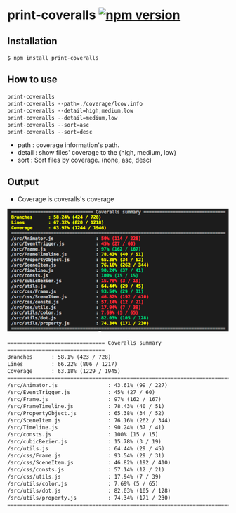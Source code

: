# print-coveralls [![npm version](https://badge.fury.io/js/print-coveralls.svg)](https://badge.fury.io/js/print-coveralls)


## Installation
```
$ npm install print-coveralls
```

## How to use
```
print-coveralls
print-coveralls --path=./coverage/lcov.info
print-coveralls --detail=high,medium,low
print-coveralls --detail=medium,low
print-coveralls --sort=asc
print-coveralls --sort=desc
```

* path : coverage information's path.
* detail : show files' coverage to the (high, medium, low)
* sort : Sort files by coverage. (none, asc, desc)

## Output
* Coverage is coveralls's coverage
<p align="middle">
	<img src="https://raw.githubusercontent.com/daybrush/print-coveralls/master/assets/summary.png" style="max-width: 100%;">
</p>

```
=============================== Coveralls summary ===============================
Branches      : 58.1% (423 / 728)
Lines         : 66.22% (806 / 1217)
Coverage      : 63.18% (1229 / 1945)
================================================================================
/src/Animator.js                : 43.61% (99 / 227)
/src/EventTrigger.js            : 45% (27 / 60)
/src/Frame.js                   : 97% (162 / 167)
/src/FrameTimeline.js           : 78.43% (40 / 51)
/src/PropertyObject.js          : 65.38% (34 / 52)
/src/SceneItem.js               : 76.16% (262 / 344)
/src/Timeline.js                : 90.24% (37 / 41)
/src/consts.js                  : 100% (15 / 15)
/src/cubicBezier.js             : 15.78% (3 / 19)
/src/utils.js                   : 64.44% (29 / 45)
/src/css/Frame.js               : 93.54% (29 / 31)
/src/css/SceneItem.js           : 46.82% (192 / 410)
/src/css/consts.js              : 57.14% (12 / 21)
/src/css/utils.js               : 17.94% (7 / 39)
/src/utils/color.js             : 7.69% (5 / 65)
/src/utils/dot.js               : 82.03% (105 / 128)
/src/utils/property.js          : 74.34% (171 / 230)
================================================================================
```
